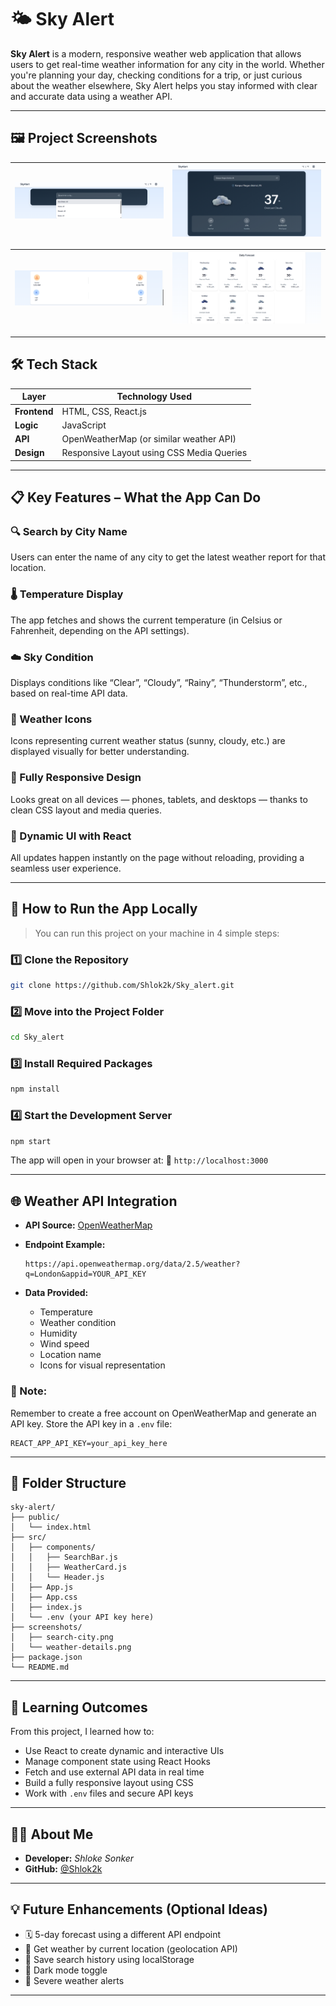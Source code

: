 # 🌤️ Sky Alert

**Sky Alert** is a modern, responsive weather web application that allows users to get real-time weather information for any city in the world. Whether you're planning your day, checking conditions for a trip, or just curious about the weather elsewhere, Sky Alert helps you stay informed with clear and accurate data using a weather API.

---

## 🖼️ Project Screenshots



| ![Screenshot 1](images/Screenshot%202025-06-03%20132818.png) | ![Screenshot 2](images/Screenshot%202025-06-03%20132846.png) |
|--------------------------------------------------------------|--------------------------------------------------------------|

| ![Screenshot 3](images/Screenshot%202025-06-03%20132906.png) | ![Screenshot 4](images/Screenshot%202025-06-03%20132928.png) |
|--------------------------------------------------------------|--------------------------------------------------------------|

---

## 🛠️ Tech Stack

| Layer        | Technology Used                           |
| ------------ | ----------------------------------------- |
| **Frontend** | HTML, CSS, React.js                       |
| **Logic**    | JavaScript                                |
| **API**      | OpenWeatherMap (or similar weather API)   |
| **Design**   | Responsive Layout using CSS Media Queries |

---

## 📋 Key Features – What the App Can Do

### 🔍 Search by City Name

Users can enter the name of any city to get the latest weather report for that location.

### 🌡️ Temperature Display

The app fetches and shows the current temperature (in Celsius or Fahrenheit, depending on the API settings).

### ☁️ Sky Condition

Displays conditions like “Clear”, “Cloudy”, “Rainy”, “Thunderstorm”, etc., based on real-time API data.

### 📸 Weather Icons

Icons representing current weather status (sunny, cloudy, etc.) are displayed visually for better understanding.

### 📱 Fully Responsive Design

Looks great on all devices — phones, tablets, and desktops — thanks to clean CSS layout and media queries.

### 🔄 Dynamic UI with React

All updates happen instantly on the page without reloading, providing a seamless user experience.

---

## 🚀 How to Run the App Locally

> You can run this project on your machine in 4 simple steps:

### 1️⃣ Clone the Repository

```bash
git clone https://github.com/Shlok2k/Sky_alert.git
```

### 2️⃣ Move into the Project Folder

```bash
cd Sky_alert
```

### 3️⃣ Install Required Packages

```bash
npm install
```

### 4️⃣ Start the Development Server

```bash
npm start
```

The app will open in your browser at:
📍 `http://localhost:3000`

---

## 🌐 Weather API Integration

* **API Source:** [OpenWeatherMap](https://openweathermap.org/)
* **Endpoint Example:**

  ```
  https://api.openweathermap.org/data/2.5/weather?q=London&appid=YOUR_API_KEY
  ```
* **Data Provided:**

  * Temperature
  * Weather condition
  * Humidity
  * Wind speed
  * Location name
  * Icons for visual representation

### 🔑 Note:

Remember to create a free account on OpenWeatherMap and generate an API key. Store the API key in a `.env` file:

```env
REACT_APP_API_KEY=your_api_key_here
```

---

## 📁 Folder Structure

```
sky-alert/
├── public/
│   └── index.html
├── src/
│   ├── components/
│   │   ├── SearchBar.js
│   │   ├── WeatherCard.js
│   │   └── Header.js
│   ├── App.js
│   ├── App.css
│   ├── index.js
│   └── .env (your API key here)
├── screenshots/
│   ├── search-city.png
│   └── weather-details.png
├── package.json
└── README.md
```

---

## 🧠 Learning Outcomes

From this project, I learned how to:

* Use React to create dynamic and interactive UIs
* Manage component state using React Hooks
* Fetch and use external API data in real time
* Build a fully responsive layout using CSS
* Work with `.env` files and secure API keys

---

## 🙋‍♂️ About Me

* **Developer:** *Shloke Sonker*
* **GitHub:** [@Shlok2k](https://github.com/Shlok2k)

---
## 💡 Future Enhancements (Optional Ideas)

* 🗓️ 5-day forecast using a different API endpoint
* 📍 Get weather by current location (geolocation API)
* 💾 Save search history using localStorage
* 🌙 Dark mode toggle
* 🔔 Severe weather alerts

---


